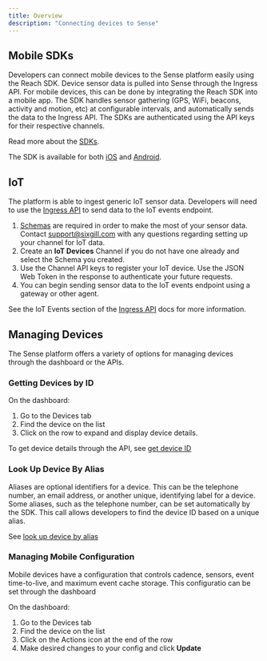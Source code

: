 ```yaml
---
title: Overview
description: "Connecting devices to Sense"
---
```


## Mobile SDKs

Developers can connect mobile devices to the Sense platform easily using the Reach SDK. Device sensor data is pulled into Sense through the Ingress API. For mobile devices, this can be done by integrating the Reach SDK into a mobile app. The SDK handles sensor gathering (GPS, WiFi, beacons, activity and motion, etc) at configurable intervals, and automatically sends the data to the Ingress API. The SDKs are authenticated using the API keys for their respective channels.

Read more about the [SDKs](/guides/devices/sdk-overview).

The SDK is available for both [iOS](/guides/devices/ios-sdk) and [Android](/guides/devices/android-sdk).

## IoT

The platform is able to ingest generic IoT sensor data. Developers will need to use the [Ingress API](/apis/ingress) to send data to the IoT events endpoint.

1. [Schemas](/guides/channels/schemas) are required in order to make the most of your sensor data. Contact [support@sixgill.com](mailto:support@sixgill.com) with any questions regarding setting up your channel for IoT data.
2. Create an **IoT Devices** Channel if you do not have one already and select the Schema you created.
3. Use the Channel API keys to register your IoT device. Use the JSON Web Token in the response to authenticate your future requests.
4. You can begin sending sensor data to the IoT events endpoint using a gateway or other agent.  

See the IoT Events section of the [Ingress API](/apis/ingress#/Mobile/post_v1_iot_events) docs for more information.

## Managing Devices

The Sense platform offers a variety of options for managing devices through the dashboard or the APIs.

### Getting Devices by ID 

On the dashboard:
1) Go to the Devices tab
2) Find the device on the list
3) Click on the row to expand and display device details. 

To get device details through the API, see [get device ID](https://docs.sixgill.com/apis/sense-api#tag/devices/paths/~1v2~1devices~1:id/get)

### Look Up Device By Alias

Aliases are optional identifiers for a device. This can be the telephone number, an email address, or another unique, identifying label for a device. Some aliases, such as the telephone number, can be set automatically by the SDK. This call allows developers to find the device ID based on a unique alias.

See [look up device by alias](https://docs.sixgill.com/apis/sense-api#tag/devices/paths/~1v2~1devices~1alias-lookup/post)

### Managing Mobile Configuration

Mobile devices have a configuration that controls cadence, sensors, event time-to-live, and maximum event cache storage. This configuratio can be set through the dashboard

On the dashboard:
1) Go to the Devices tab
2) Find the device on the list
3) Click on the Actions icon at the end of the row
4) Make desired changes to your config and click **Update**

